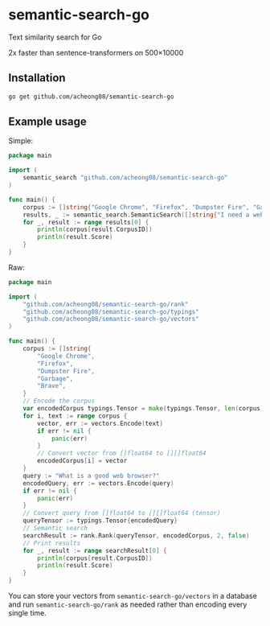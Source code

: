 # semantic-search-go
Text similarity search for Go

2x faster than sentence-transformers on 500×10000

## Installation
```bash
go get github.com/acheong08/semantic-search-go
```

## Example usage
Simple:
```go
package main

import (
	semantic_search "github.com/acheong08/semantic-search-go"
)

func main() {
	corpus := []string{"Google Chrome", "Firefox", "Dumpster Fire", "Garbage", "Brave"}
	results, _ := semantic_search.SemanticSearch([]string{"I need a web browser"}, corpus, 2)
	for _, result := range results[0] {
		println(corpus[result.CorpusID])
		println(result.Score)
	}
}
```

Raw:
```go
package main

import (
	"github.com/acheong08/semantic-search-go/rank"
	"github.com/acheong08/semantic-search-go/typings"
	"github.com/acheong08/semantic-search-go/vectors"
)

func main() {
	corpus := []string{
		"Google Chrome",
		"Firefox",
		"Dumpster Fire",
		"Garbage",
		"Brave",
	}
	// Encode the corpus
	var encodedCorpus typings.Tensor = make(typings.Tensor, len(corpus))
	for i, text := range corpus {
		vector, err := vectors.Encode(text)
		if err != nil {
			panic(err)
		}
		// Convert vector from []float64 to [][]float64
		encodedCorpus[i] = vector
	}
	query := "What is a good web browser?"
	encodedQuery, err := vectors.Encode(query)
	if err != nil {
		panic(err)
	}
	// Convert query from []float64 to [][]float64 (tensor)
	queryTensor := typings.Tensor{encodedQuery}
	// Semantic search
	searchResult := rank.Rank(queryTensor, encodedCorpus, 2, false)
	// Print results
	for _, result := range searchResult[0] {
		println(corpus[result.CorpusID])
		println(result.Score)
	}
}
```

You can store your vectors from `semantic-search-go/vectors` in a database and run `semantic-search-go/rank` as needed rather than encoding every single time.
